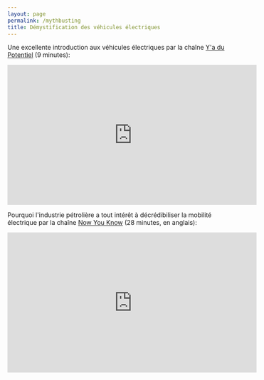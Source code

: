 ```yaml
---
layout: page
permalink: /mythbusting
title: Démystification des véhicules électriques
---
```


Une excellente introduction aux véhicules électriques par la chaîne [Y'a du Potentiel](https://www.youtube.com/watch?v=E11T4CkPGXg) (9 minutes):

<iframe width="560" height="315" src="https://www.youtube-nocookie.com/embed/E11T4CkPGXg" frameborder="0" allow="accelerometer; autoplay; encrypted-media; gyroscope; picture-in-picture" allowfullscreen></iframe>

Pourquoi l'industrie pétrolière a tout intérêt à décrédibiliser la mobilité électrique par la chaîne [Now You Know](https://www.youtube.com/watch?v=vfILTM_xcOE) (28 minutes, en anglais):

<iframe width="560" height="315" src="https://www.youtube-nocookie.com/embed/vfILTM_xcOE" frameborder="0" allow="accelerometer; autoplay; encrypted-media; gyroscope; picture-in-picture" allowfullscreen></iframe>
